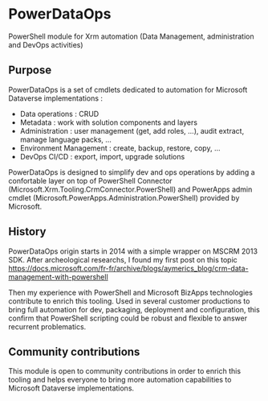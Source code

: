 # PowerDataOps

PowerShell module for Xrm automation (Data Management, administration and DevOps activities)

## Purpose

PowerDataOps is a set of cmdlets dedicated to automation for Microsoft Dataverse implementations :
 - Data operations : CRUD
 - Metadata : work with solution components and layers
 - Administration : user management (get, add roles, ...), audit extract, manage language packs, ...
 - Environment Management : create, backup, restore, copy,  ...
 - DevOps CI/CD : export, import, upgrade solutions

PowerDataOps is designed to simplify dev and ops operations by adding a confortable layer on top of PowerShell Connector (Microsoft.Xrm.Tooling.CrmConnector.PowerShell) and PowerApps admin cmdlet (Microsoft.PowerApps.Administration.PowerShell) provided by Microsoft.

## History

PowerDataOps origin starts in 2014 with a simple wrapper on MSCRM 2013 SDK.
After archeological researchs, I found my first post on this topic
https://docs.microsoft.com/fr-fr/archive/blogs/aymerics_blog/crm-data-management-with-powershell

Then my experience with PowerShell and Microsoft BizApps technologies contribute to enrich this tooling.
Used in several customer productions to bring full automation for dev, packaging, deployment and configuration, this confirm that PowerShell scripting could be robust and flexible to answer recurrent problematics.

## Community contributions

This module is open to community contributions in order to enrich this tooling and helps everyone to bring more automation capabilities to Microsoft Dataverse implementations.